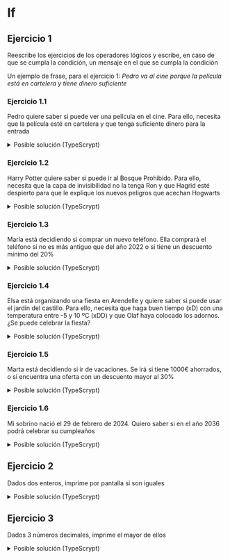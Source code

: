 # If

## Ejercicio 1

Reescribe los ejercicios de los operadores lógicos y escribe, en caso de que se cumpla la condición, un mensaje en el que se cumpla la condición

Un ejemplo de frase, para el ejercicio 1: *Pedro va al cine porque la película está en cartelera y tiene dinero suficiente*

### Ejercicio 1.1
Pedro quiere saber si puede ver una película en el cine. Para ello, necesita que la película esté en cartelera y que tenga suficiente dinero para la entrada

<details>
<summary>Posible solución (TypeScrypt)</summary>

```typescript
// Datos de entrada
// Hay que variar los datos de entrada para que el programa haga lo que tiene que hacer...
// Pero también para que NO HAGA LO QUE NO TIENE QUE HACER
let dineroPedro = 4.5
let costeEntrada = 5
let estaEnCartelera = true

// Algoritmo que resuelve el problema
let tieneDineroSuficiente = dineroPedro >= costeEntrada
let vaAlCine = tieneDineroSuficiente && estaEnCartelera

// Datos de salida
if (vaAlCine) {
    let mensaje = `Pedro va al cine porque tiene dinero suficiente y la película está en cartelera`
    console.log(mensaje)
}
```

</details>

### Ejercicio 1.2
Harry Potter quiere saber si puede ir al Bosque Prohibido. Para ello, necesita que la capa de invisibilidad no la tenga Ron y que Hagrid esté despierto para que le explique los nuevos peligros que acechan Hogwarts

<details>
<summary>Posible solución (TypeScrypt)</summary>

```typescript
// Datos de entrada (hay que variar los datos de entrada para que el programa haga lo que tiene que hacer,
// pero también para que NO HAGA LO QUE NO TIENE QUE HACER)
let tieneLaCapaRon = true
let estaDespiertoHagrid = false

// Algoritmo que resuelve el problema
let puedeIrAlBosqueHarry = !tieneLaCapaRon && estaDespiertoHagrid // CUIDADO hay que negar que Ron tenga la capa, ya que para que el algoritmo se correcto, necesitamos que NO la tenga

// Datos de salida
if (puedeIrAlBosqueHarry) {
    let mensaje = `Harry puede ir al Bosque Prohibido porque Ron no tiene la capa y Hagrid está despierto`
    console.log(mensaje)
}
```

</details>

### Ejercicio 1.3
María está decidiendo si comprar un nuevo teléfono. Ella comprará el teléfono si no es más antiguo que del año 2022 o si tiene un descuento mínimo del 20%

<details>
<summary>Posible solución (TypeScrypt)</summary>

```typescript
// Datos de entrada (hay que variar los datos de entrada para que el programa haga lo que tiene que hacer,
// pero también para que NO HAGA LO QUE NO TIENE QUE HACER)
let anioMovil = 2020
let descuentoMovil = 30

// Algoritmo que resuelve el problema
let esAntiguo = anioMovil < 2022
let tieneSuficienteDescuento = descuentoMovil >= 20
let compraElMovil = !esAntiguo || tieneSuficienteDescuento // Recuerda que el móvil se comprará si NO es antiguo

// Datos de salida
if (compraElMovil) {
    let mensaje = `María compra el móvil, ya sea porque es moderno o el móvil tiene suficiente descuento (o los dos)`
    console.log(mensaje)
}
```

</details>

### Ejercicio 1.4
Elsa está organizando una fiesta en Arendelle y quiere saber si puede usar el jardín del castillo. Para ello, necesita que haga buen tiempo (xD) con una temperatura entre -5 y 10 ºC (xDD) y que Olaf haya colocado los adornos. ¿Se puede celebrar la fiesta?

<details>
<summary>Posible solución (TypeScrypt)</summary>

```typescript
// Datos de entrada
// Hay que variar los datos de entrada para que el programa haga lo que tiene que hacer...
// Pero también para que NO HAGA LO QUE NO TIENE QUE HACER
let temperatura = 11.5
let haColocadoAdornosOlaf = false

// Algoritmo que resuelve el problema
let haceTemperaturaAgradable = temperatura >= -5 && temperatura <= 10
let puedeUsarJardin = haceTemperaturaAgradable && haColocadoAdornosOlaf

// Datos de salida
if (puedeUsarJardin) {
    let mensaje = `Elsa puede usar el jardín del castillo porque Olaf ha colocado los adornos y hace una temperatura agradable`
    console.log(mensaje)
}
```

</details>

### Ejercicio 1.5
Marta está decidiendo si ir de vacaciones. Se irá si tiene 1000€ ahorrados, o si encuentra una oferta con un descuento mayor al 30%

<details>
<summary>Posible solución (TypeScrypt)</summary>

```typescript
// Datos de entrada
// Hay que variar los datos de entrada para que el programa haga lo que tiene que hacer...
// Pero también para que NO HAGA LO QUE NO TIENE QUE HACER
let dineroAhorrado = 700
let hayDescuento = false
let cantidadDescuento = 30

// Algoritmo que resuelve el problema
let tieneDineroSuficiente = dineroAhorrado >= 1000
let esDescuentoSuficiente = cantidadDescuento > 30
let hayDescuentoYEsSuficiente = hayDescuento && esDescuentoSuficiente
let vaDeVacaciones = tieneDineroSuficiente || hayDescuentoYEsSuficiente

// Datos de salida
if (vaDeVacaciones) {
    let mensaje = `Marta va de vacaciones porque o bien tiene dinero suficiente, o hay descuento y es suficiente`
    console.log(mensaje)
}
```

</details>

### Ejercicio 1.6
Mi sobrino nació el 29 de febrero de 2024. Quiero saber si en el año 2036 podrá celebrar su cumpleaños

<details>
<summary>Posible solución (TypeScrypt)</summary>

```typescript
// Datos de entrada
// Hay que variar los datos de entrada para que el programa haga lo que tiene que hacer...
// Pero también para que NO HAGA LO QUE NO TIENE QUE HACER
let anio = 700
// Años bisiestos: 2000, 2024
// Años no bisiestos: 1800, 2019, 2200

// Algoritmo que resuelve el problema
let esDivisibleEntre4 = anio % 4 == 0
let noEsDivisibleEntre100 = anio % 100 != 0
let esDivisibleEntre400 = anio % 400 == 0
let anioBisiesto = (esDivisibleEntre4 && noEsDivisibleEntre100) || esDivisibleEntre400

// Datos de salida
if (anioBisiesto) {
    let mensaje = `El año ${anio} es bisiesto`
    console.log(mensaje)
}
```

</details>

## Ejercicio 2

Dados dos enteros, imprime por pantalla si son iguales

<details>
<summary>Posible solución (TypeScrypt)</summary>

```typescript
// Datos de entrada
let num1 = 3;
let num2 = 4;

// Algoritmo que resuelve el problema
if (num1 == num2) {
    let mensaje = `Los números son iguales`
    console.log(mensaje)
}
```

</details>

## Ejercicio 3

Dados 3 números decimales, imprime el mayor de ellos

<details>
<summary>Posible solución (TypeScrypt)</summary>

```typescript
// Datos de entrada
let num1 = 3.9;
let num2 = 4.1;
let num2 = 4.2;

let mayor = num1
// Algoritmo que resuelve el problema
if (num2 > mayor) {
    mayor = num2
}

if (num3 > mayor) {
    mayor = num3
}

let mensaje = `El mayor de los tres números es: ${mayor}`
console.log(mensaje)
```

</details>